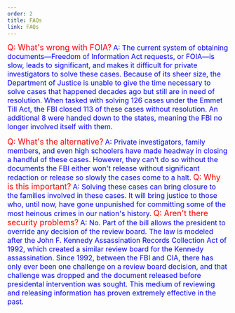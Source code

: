 ```yaml
---
order: 2
title: FAQs
link: FAQs
---
```


<font size="4" color="red"> Q: What's wrong with FOIA?</font> 
<font size="3" color="blue"> A: The current system of obtaining documents—Freedom of Information Act requests, or FOIA—is slow, leads to significant, and makes it difficult for private investigators to solve these cases. Because of its sheer size, the Department of Justice is unable to give the time necessary to solve cases that happened decades ago but still are in need of resolution. When tasked with solving 126 cases under the Emmet Till Act, the FBI closed 113 of these cases without resolution. An additional 8 were handed down to the states, meaning the FBI no longer involved itself with them.




</font>
<font size="4" color="red">Q: What's the alternative?</font>
<font size="3" color="blue">A: Private investigators, family members, and even high schoolers have made headway in closing a handful of these cases. However, they can't do so without the documents the FBI either won't release without significant redaction or release so slowly the cases come to a halt.






</font>
<font size="4" color="red">Q: Why is this important?</font>
<font size="3" color="blue">A: Solving these cases can bring closure to the families involved in these cases. It will bring justice to those who, until now, have gone unpunished for committing some of the most heinous crimes in our nation's history.







</font>
<font size="4" color="red">Q: Aren't there security problems?</font>
<font size="3" color="blue">A: No. Part of the bill allows the president to override any decision of the review board. 
The law is modeled after the John F. Kennedy Assassination Records Collection Act of 1992, which created a similar review board for the Kennedy assassination. 
Since 1992, between the FBI and CIA, there has only ever been one challenge on a review board decision, and that challenge was dropped and the document released before presidental intervention was sought. 
This medium of reviewing and releasing information has proven extremely effective in the past.</font>


